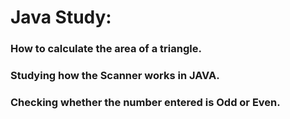# Java Study:

### How to calculate the area of ​​a triangle.

### Studying how the Scanner works in JAVA.

### Checking whether the number entered is Odd or Even.
